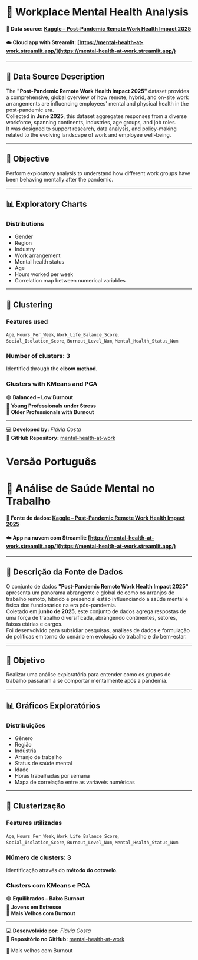 # 🧠 Workplace Mental Health Analysis

#### 📂 Data source: [Kaggle – Post-Pandemic Remote Work Health Impact 2025](https://www.kaggle.com/datasets/kshitijsaini121/remote-work-of-health-impact-survey-june-2025/data)  
#### ☁️ Cloud app with Streamlit: [https://mental-health-at-work.streamlit.app/](https://mental-health-at-work.streamlit.app/)

---

## 📖 Data Source Description  
The **"Post-Pandemic Remote Work Health Impact 2025"** dataset provides a comprehensive, global overview of how remote, hybrid, and on-site work arrangements are influencing employees' mental and physical health in the post-pandemic era.  
Collected in **June 2025**, this dataset aggregates responses from a diverse workforce, spanning continents, industries, age groups, and job roles.  
It was designed to support research, data analysis, and policy-making related to the evolving landscape of work and employee well-being.

---

## 🎯 Objective  
Perform exploratory analysis to understand how different work groups have been behaving mentally after the pandemic.

---

## 📊 Exploratory Charts  

### Distributions  
- Gender  
- Region  
- Industry  
- Work arrangement  
- Mental health status  
- Age  
- Hours worked per week  
- Correlation map between numerical variables  

---

## 🤖 Clustering  

### Features used  
`Age`, `Hours_Per_Week`, `Work_Life_Balance_Score`,  
`Social_Isolation_Score`, `Burnout_Level_Num`, `Mental_Health_Status_Num`  

### Number of clusters: **3**  
Identified through the **elbow method**.

### Clusters with KMeans and PCA  
🟢 **Balanced – Low Burnout**  
🔴 **Young Professionals under Stress**  
🔵 **Older Professionals with Burnout**

---

💻 **Developed by:** *Flávia Costa*  
📌 **GitHub Repository:** [mental-health-at-work](https://github.com/FlaviaCosta1037/mental-health-at-work)

# Versão Português

# 🧠 Análise de Saúde Mental no Trabalho

#### 📂 Fonte de dados: [Kaggle – Post-Pandemic Remote Work Health Impact 2025](https://www.kaggle.com/datasets/kshitijsaini121/remote-work-of-health-impact-survey-june-2025/data)  
#### ☁️ App na nuvem com Streamlit: [https://mental-health-at-work.streamlit.app/](https://mental-health-at-work.streamlit.app/)

---

## 📖 Descrição da Fonte de Dados  
O conjunto de dados **"Post-Pandemic Remote Work Health Impact 2025"** apresenta um panorama abrangente e global de como os arranjos de trabalho remoto, híbrido e presencial estão influenciando a saúde mental e física dos funcionários na era pós-pandemia.  
Coletado em **junho de 2025**, este conjunto de dados agrega respostas de uma força de trabalho diversificada, abrangendo continentes, setores, faixas etárias e cargos.  
Foi desenvolvido para subsidiar pesquisas, análises de dados e formulação de políticas em torno do cenário em evolução do trabalho e do bem-estar.

---

## 🎯 Objetivo  
Realizar uma análise exploratória para entender como os grupos de trabalho passaram a se comportar mentalmente após a pandemia.

---

## 📊 Gráficos Exploratórios  

### Distribuições  
- Gênero  
- Região  
- Indústria  
- Arranjo de trabalho  
- Status de saúde mental  
- Idade  
- Horas trabalhadas por semana  
- Mapa de correlação entre as variáveis numéricas  

---

## 🤖 Clusterização  

### Features utilizadas  
`Age`, `Hours_Per_Week`, `Work_Life_Balance_Score`,  
`Social_Isolation_Score`, `Burnout_Level_Num`, `Mental_Health_Status_Num`  

### Número de clusters: **3**  
Identificação através do **método do cotovelo**.

### Clusters com KMeans e PCA  
🟢 **Equilibrados – Baixo Burnout**  
🔴 **Jovens em Estresse**  
🔵 **Mais Velhos com Burnout**

---

💻 **Desenvolvido por:** *Flávia Costa*  
📌 **Repositório no GitHub:** [mental-health-at-work](https://github.com/FlaviaCosta1037/mental-health-at-work)

🔵 Mais velhos com Burnout  

